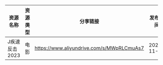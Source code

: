 | 资源名称      | 资源类型 | 分享链接                                      | 发布时间       |
| --------- | ---- | ----------------------------------------- | ---------- |
| J疾速反击2023 | 电影   | https://www.aliyundrive.com/s/MWpRLCmuAs7 | 2023-11-15 |
